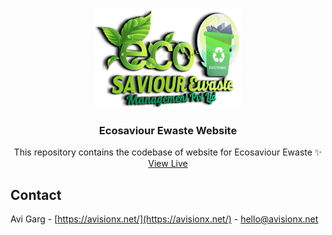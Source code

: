 <p align="center">
  <img src="./src/img/logo.png" alt="" height="160">
  <h3 align="center">Ecosaviour Ewaste Website</h3>

  <p align="center">
    This repository contains the codebase of website for Ecosaviour Ewaste ✨
    </br>
    <a href="https://www.ecosaviourewaste.com/">View Live</a>
  </p>
</p>

<!-- CONTACT -->

## Contact

Avi Garg - [https://avisionx.net/](https://avisionx.net/) - hello@avisionx.net
